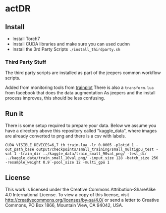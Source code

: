 # actDR

## Install
- Install Torch7
- Install CUDA libraries and make sure you can used cudnn
- Install the 3rd Party Scripts ```./install_thirdparty.sh```

### Third Party Stuff
The third party scripts are installed as part of the jeepers common workflow scripts.

Added from monitoring tools from [trainplot](https://github.com/joeyhng/trainplot)
There is also a ```transform.lua``` from facebook that does the data augmentation
As jeepers and the install process improves, this should be less confusing.

## Run it

There is some setup required to prepare your data. Below we assume you have a directory above this repository called "kaggle_data", where images are already converted to png and there is a csv with labels.

```
CUDA_VISIBLE_DEVICES=6,7 th train.lua -lr 0.0005 -plotid 1 -out_path_base output/checkpoints/small_training/small_multigpu_test -val 1 -train_dir ../kaggle_data/train_small_90val_png/ -test_dir ../kaggle_data/train_small_10val_png/ -input_size 128 -batch_size 256 -resample_weight 0.9 -pool_size 12 -multi_gpu 1
```

## License

This work is licensed under the Creative Commons Attribution-ShareAlike 4.0 International License. To view a copy of this license, visit http://creativecommons.org/licenses/by-sa/4.0/ or send a letter to Creative Commons, PO Box 1866, Mountain View, CA 94042, USA.
